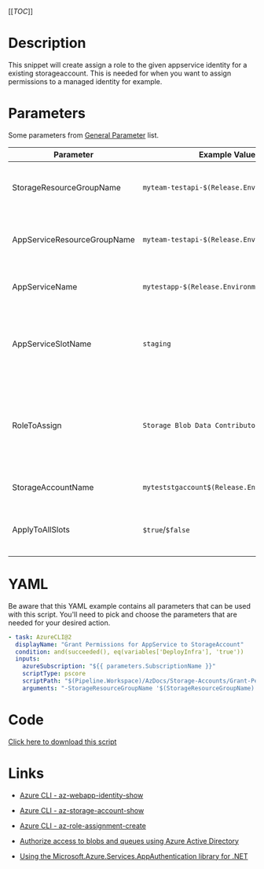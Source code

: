 [[_TOC_]]

# Description

This snippet will create assign a role to the given appservice identity for a existing storageaccount. This is needed for when you want to assign permissions to a managed identity for example.

# Parameters

Some parameters from [General Parameter](/Azure/AzDocs-v1/Scripts) list.

| Parameter                   | Example Value                                | Description                                                                                                                  |
| --------------------------- | -------------------------------------------- | ---------------------------------------------------------------------------------------------------------------------------- |
| StorageResourceGroupName    | `myteam-testapi-$(Release.EnvironmentName)`  | Name of resourcegroup where your storage account is in                                                                       |
| AppServiceResourceGroupName | `myteam-testapi-$(Release.EnvironmentName)`  | Name of resourcegroup where your AppService is in                                                                            |
| AppServiceName              | `mytestapp-$(Release.EnvironmentName)`       | Name of the appservice to grant permissions for                                                                              |
| AppServiceSlotName          | `staging`                                    | OPTIONAL By default the production slot is used, use this variable to use a different slot.                                  |
| RoleToAssign                | `Storage Blob Data Contributor`              | This is the rolename to assign. Please refer to "Roles" under "Access control (IAM)" in your Storage Account for role names. |
| StorageAccountName          | `myteststgaccount$(Release.EnvironmentName)` | This is the storageaccount name to use.                                                                                      |
| ApplyToAllSlots             | `$true`/`$false`                             | Applies the current script to all slots revolving the appservice                                                             |

# YAML

Be aware that this YAML example contains all parameters that can be used with this script. You'll need to pick and choose the parameters that are needed for your desired action.

```yaml
- task: AzureCLI@2
  displayName: "Grant Permissions for AppService to StorageAccount"
  condition: and(succeeded(), eq(variables['DeployInfra'], 'true'))
  inputs:
    azureSubscription: "${{ parameters.SubscriptionName }}"
    scriptType: pscore
    scriptPath: "$(Pipeline.Workspace)/AzDocs/Storage-Accounts/Grant-Permissions-for-AppService-to-StorageAccount.ps1"
    arguments: "-StorageResourceGroupName '$(StorageResourceGroupName)' -AppServiceResourceGroupName '$(AppServiceResourceGroupName)' -AppServiceName '$(AppServiceName)' -StorageAccountName '$(StorageAccountName)' -RoleToAssign '$(RoleToAssign)' -AppServiceSlotName '$(AppServiceSlotName)' -ApplyToAllSlots $(ApplyToAllSlots)"
```

# Code

[Click here to download this script](../../../../../src/Storage-Accounts/Grant-permissions-for-AppService-to-StorageAccount.ps1)

# Links

- [Azure CLI - az-webapp-identity-show](https://docs.microsoft.com/en-us/cli/azure/webapp/identity?view=azure-cli-latest#az-webapp-identity-show)

- [Azure CLI - az-storage-account-show](https://docs.microsoft.com/en-us/cli/azure/storage/account?view=azure-cli-latest#az-storage-account-show)

- [Azure CLI - az-role-assignment-create](https://docs.microsoft.com/en-us/cli/azure/role/assignment?view=azure-cli-latest#az-role-assignment-create)

- [Authorize access to blobs and queues using Azure Active Directory](https://docs.microsoft.com/en-us/azure/storage/common/storage-auth-aad)

- [Using the Microsoft.Azure.Services.AppAuthentication library for .NET](https://docs.microsoft.com/en-us/azure/app-service/overview-managed-identity?tabs=dotnet#asal)
